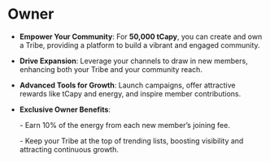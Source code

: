 # Owner

* **Empower Your Community**: For **50,000 tCapy**, you can create and own a Tribe, providing a platform to build a vibrant and engaged community.
* **Drive Expansion**: Leverage your channels to draw in new members, enhancing both your Tribe and your community reach.
* **Advanced Tools for Growth**: Launch campaigns, offer attractive rewards like tCapy and energy, and inspire member contributions.
*   **Exclusive Owner Benefits**:

    &#x20;\- Earn 10% of the energy from each new member’s joining fee.

    &#x20;\- Keep your Tribe at the top of trending lists, boosting visibility and attracting continuous growth.
